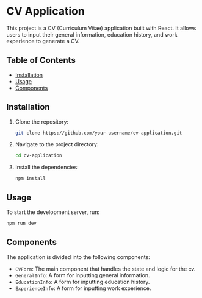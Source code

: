 # CV Application

This project is a CV (Curriculum Vitae) application built with React. It allows users to input their general information, education history, and work experience to generate a CV.

## Table of Contents

- [Installation](#installation)
- [Usage](#usage)
- [Components](#components)

## Installation

1. Clone the repository:
    ```sh
    git clone https://github.com/your-username/cv-application.git
    ```
2. Navigate to the project directory:
    ```sh
    cd cv-application
    ```
3. Install the dependencies:
    ```sh
    npm install
    ```

## Usage

To start the development server, run:
```sh
npm run dev
```
## Components

The application is divided into the following components:

- `CVForm`: The main component that handles the state and logic for the cv.
- `GeneralInfo`: A form for inputting general information.
- `EducationInfo`: A form for inputting education history.
- `ExperienceInfo`: A form for inputting work experience.